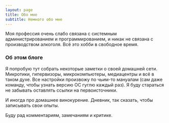 ```yaml
---
layout: page
title: Обо мне
subtitle: Немного обо мне
---
```


Моя профессия очень слабо связана с системным администрированием и программированием, и никак не связана с производством алкоголя. Всё это хобби в свободное время.

### Об этом блоге

Я попробую тут собрать некоторые заметки о своей домашней сети. Микротики, гипервизоры, микрокомпьютеры, медиацентры и всё в таком духе. Все настройки произвожу по чьим-то мануалам (сам даже команду, чтобы узнать версию ОС гуглю каждый раз). Я буду стараться не забывать оставлять ссылки на первоисточники.

И иногда про домашнее винокурение. Дневник, так сказать, чтобы записывать свои опыты.

Буду рад комментариям, замечаниям и критике.
